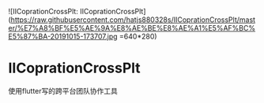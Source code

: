 ![IICoprationCrossPlt: IICoprationCrossPlt](https://raw.githubusercontent.com/hatjs880328s/IICoprationCrossPlt/master/%E7%A8%BF%E5%AE%9A%E8%AE%BE%E8%AE%A1%E5%AF%BC%E5%87%BA-20191015-173707.jpg =640*280)
# IICoprationCrossPlt
使用flutter写的跨平台团队协作工具
